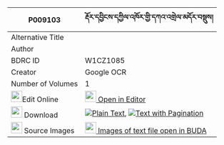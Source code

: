 |P009103|རྡོར་དབྱིངས་དཀྱིལ་འཁོར་གྱི་དཀའ་འགྲེལ་མདོར་བསྡུས། 
| --- | --- 
|Alternative Title |
|Author | 
|BDRC ID | W1CZ1085
|Creator | Google OCR
|Number of Volumes| 1
|<img width="25" src="https://img.icons8.com/color/25/000000/edit-property.png">Edit Online| [<img width="25" src="https://avatars.githubusercontent.com/u/45091458?s=200&v=4"> Open in Editor](http://editor.openpecha.org/P009103)
|<img width="25" src="https://img.icons8.com/fluent/48/000000/download-2.png"/>  Download | [![](https://img.icons8.com/color/20/000000/txt.png)Plain Text](https://github.com/Openpecha/P009103/releases/download/v1/dor_ying_kyilkhor_gyi_kandrel__plain_P009103.zip), [![](https://img.icons8.com/color/20/000000/txt.png)Text with Pagination](https://github.com/Openpecha/P009103/releases/download/v1/dor_ying_kyilkhor_gyi_kandrel__pages_P009103.zip)
|<img width="25" src="https://img.icons8.com/plasticine/100/000000/pictures-folder.png"/>  Source Images | [<img width="25" src="https://library.bdrc.io/icons/BUDA-small.svg"> Images of text file open in BUDA](https://library.bdrc.io/show/bdr:W1CZ1085)